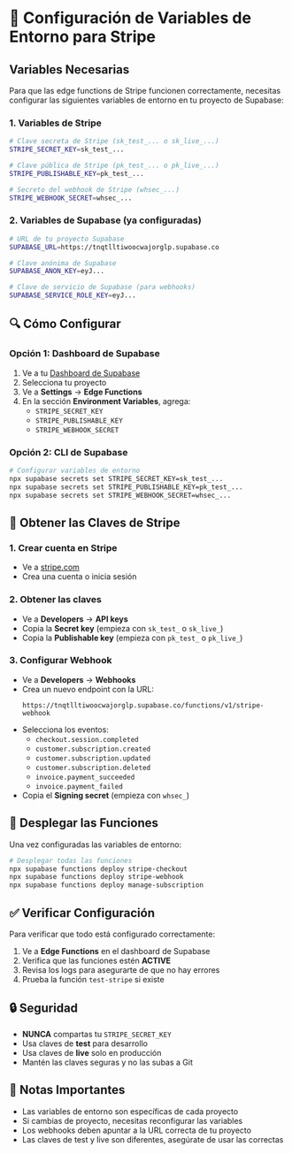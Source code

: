 # 🔧 Configuración de Variables de Entorno para Stripe

## Variables Necesarias

Para que las edge functions de Stripe funcionen correctamente, necesitas configurar las siguientes variables de entorno en tu proyecto de Supabase:

### 1. Variables de Stripe

```bash
# Clave secreta de Stripe (sk_test_... o sk_live_...)
STRIPE_SECRET_KEY=sk_test_...

# Clave pública de Stripe (pk_test_... o pk_live_...)
STRIPE_PUBLISHABLE_KEY=pk_test_...

# Secreto del webhook de Stripe (whsec_...)
STRIPE_WEBHOOK_SECRET=whsec_...
```

### 2. Variables de Supabase (ya configuradas)

```bash
# URL de tu proyecto Supabase
SUPABASE_URL=https://tnqtlltiwoocwajorglp.supabase.co

# Clave anónima de Supabase
SUPABASE_ANON_KEY=eyJ...

# Clave de servicio de Supabase (para webhooks)
SUPABASE_SERVICE_ROLE_KEY=eyJ...
```

## 🔍 Cómo Configurar

### Opción 1: Dashboard de Supabase

1. Ve a tu [Dashboard de Supabase](https://supabase.com/dashboard)
2. Selecciona tu proyecto
3. Ve a **Settings** → **Edge Functions**
4. En la sección **Environment Variables**, agrega:
   - `STRIPE_SECRET_KEY`
   - `STRIPE_PUBLISHABLE_KEY`
   - `STRIPE_WEBHOOK_SECRET`

### Opción 2: CLI de Supabase

```bash
# Configurar variables de entorno
npx supabase secrets set STRIPE_SECRET_KEY=sk_test_...
npx supabase secrets set STRIPE_PUBLISHABLE_KEY=pk_test_...
npx supabase secrets set STRIPE_WEBHOOK_SECRET=whsec_...
```

## 🎯 Obtener las Claves de Stripe

### 1. Crear cuenta en Stripe
- Ve a [stripe.com](https://stripe.com)
- Crea una cuenta o inicia sesión

### 2. Obtener las claves
- Ve a **Developers** → **API keys**
- Copia la **Secret key** (empieza con `sk_test_` o `sk_live_`)
- Copia la **Publishable key** (empieza con `pk_test_` o `pk_live_`)

### 3. Configurar Webhook
- Ve a **Developers** → **Webhooks**
- Crea un nuevo endpoint con la URL:
  ```
  https://tnqtlltiwoocwajorglp.supabase.co/functions/v1/stripe-webhook
  ```
- Selecciona los eventos:
  - `checkout.session.completed`
  - `customer.subscription.created`
  - `customer.subscription.updated`
  - `customer.subscription.deleted`
  - `invoice.payment_succeeded`
  - `invoice.payment_failed`
- Copia el **Signing secret** (empieza con `whsec_`)

## 🚀 Desplegar las Funciones

Una vez configuradas las variables de entorno:

```bash
# Desplegar todas las funciones
npx supabase functions deploy stripe-checkout
npx supabase functions deploy stripe-webhook
npx supabase functions deploy manage-subscription
```

## ✅ Verificar Configuración

Para verificar que todo está configurado correctamente:

1. Ve a **Edge Functions** en el dashboard de Supabase
2. Verifica que las funciones estén **ACTIVE**
3. Revisa los logs para asegurarte de que no hay errores
4. Prueba la función `test-stripe` si existe

## 🔒 Seguridad

- **NUNCA** compartas tu `STRIPE_SECRET_KEY`
- Usa claves de **test** para desarrollo
- Usa claves de **live** solo en producción
- Mantén las claves seguras y no las subas a Git

## 📝 Notas Importantes

- Las variables de entorno son específicas de cada proyecto
- Si cambias de proyecto, necesitas reconfigurar las variables
- Los webhooks deben apuntar a la URL correcta de tu proyecto
- Las claves de test y live son diferentes, asegúrate de usar las correctas 